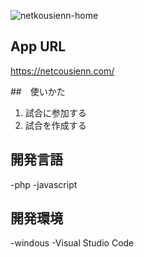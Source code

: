 ![netkousienn-home](https://github.com/ryouga-en/netcousienn/assets/144085135/194814da-e85b-4d2d-a52d-801b15a52b3d)

## App URL
https://netcousienn.com/

##　使いかた
1. 試合に参加する
1. 試合を作成する
## 開発言語
-php
-javascript
## 開発環境
-windous
-Visual Studio Code

